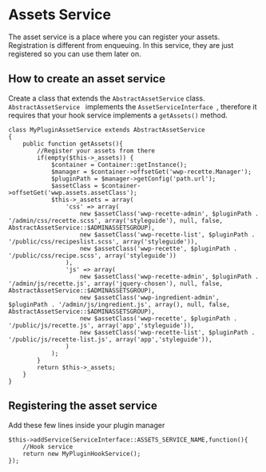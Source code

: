 # Assets Service

The asset service is a place where you can register your assets. Registration is different from enqueuing. In this service, they are just registered so you can use them later on.

## How to create an asset service

Create a class that extends the `AbstractAssetService` class. `AbstractAssetService ` implements the `AssetServiceInterface `, therefore it requires that your hook service implements a `getAssets()` method.

```
class MyPluginAssetService extends AbstractAssetService
{
	public function getAssets(){
		//Register your assets from there
        if(empty($this->_assets)) {
            $container = Container::getInstance();
            $manager = $container->offsetGet('wwp-recette.Manager');
            $pluginPath = $manager->getConfig('path.url');
            $assetClass = $container->offsetGet('wwp.assets.assetClass');
            $this->_assets = array(
                'css' => array(
                    new $assetClass('wwp-recette-admin', $pluginPath . '/admin/css/recette.scss', array('styleguide'), null, false, AbstractAssetService::$ADMINASSETSGROUP),
                    new $assetClass('wwp-recette-list', $pluginPath . '/public/css/recipeslist.scss', array('styleguide')),
                    new $assetClass('wwp-recette', $pluginPath . '/public/css/recipe.scss', array('styleguide'))
                ),
                'js' => array(
                    new $assetClass('wwp-recette-admin', $pluginPath . '/admin/js/recette.js', array('jquery-chosen'), null, false, AbstractAssetService::$ADMINASSETSGROUP),
                    new $assetClass('wwp-ingredient-admin', $pluginPath . '/admin/js/ingredient.js', array(), null, false, AbstractAssetService::$ADMINASSETSGROUP),
                    new $assetClass('wwp-recette', $pluginPath . '/public/js/recette.js', array('app','styleguide')),
                    new $assetClass('wwp-recette-list', $pluginPath . '/public/js/recette-list.js', array('app','styleguide')),
                )
            );
        }
        return $this->_assets;		
	}
}
```

## Registering the asset service

Add these few lines inside your plugin manager

```
$this->addService(ServiceInterface::ASSETS_SERVICE_NAME,function(){
    //Hook service
    return new MyPluginHookService();
});
```
